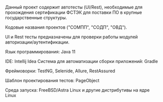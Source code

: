 Данный проект содержит автотесты (UI/Rest), необходимые для прохождения сертификации ФСТЭК для поставки ПО в крупные государственные структуры.

Кодовые названия проектов ("СОМПП", "СОДП", "ОВД").

UI и Rest тесты предназначены для проверки работы модулей авторизации/аутентификации.

Язык программирования: Java 11

IDE: Intellij Idea
Система для автоматизации сборки приложений: Gradle

Фреймоворки: TestNG, Selenide, Allure, RestAssured

Шаблон проектирования тестов: PageObject

Среда запуска: FreeBSD/Astra Linux и другие дистрибутивы на ядре Linux
